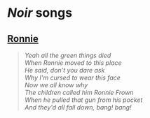 # *Noir* songs
## [Ronnie](https://open.spotify.com/track/1jSWsQN5YeFnY8nmMsAohO)

> *Yeah all the green things died*<br/>
> *When Ronnie moved to this place*<br/>
> *He said, don’t you dare ask*<br/>
> *Why I'm cursed to wear this face*<br/>
> *Now we all know why*<br/>
> *The children called him Ronnie Frown*<br/>
> *When he pulled that gun from his pocket*<br/>
> *And they'd all fall down, bang! bang!*<br/>


